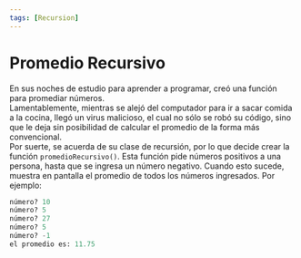 ```yaml
---
tags: [Recursion]
---
```


# Promedio Recursivo

En sus noches de estudio para aprender a programar, creó una función para promediar números. \
Lamentablemente, mientras se alejó del computador para ir a sacar comida a la cocina, llegó un virus malicioso, el cual no sólo se robó su código, sino que le deja sin posibilidad de calcular el promedio de la
forma más convencional. \
Por suerte, se acuerda de su clase de recursión, por lo que decide crear la función `promedioRecursivo()`. Esta función pide números positivos a una persona, hasta que se ingresa un número negativo. Cuando esto sucede, muestra en pantalla el promedio de todos los números ingresados. Por ejemplo:

```python
número? 10
número? 5
número? 27
número? 5
número? -1
el promedio es: 11.75
```